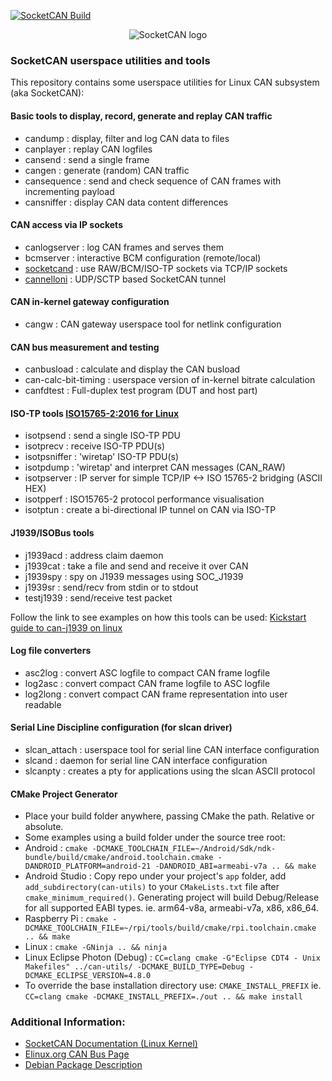 [![SocketCAN Build](https://github.com/chbinousamy/can-utils/actions/workflows/autotools.yml/badge.svg)](https://github.com/chbinousamy/can-utils/actions/workflows/autotools.yml)

<p align="center">
<img src="https://github.com/linux-can/can-logos/raw/master/png/SocketCAN-logo-60dpi.png" alt="SocketCAN logo"/>
</p>

### SocketCAN userspace utilities and tools

This repository contains some userspace utilities for Linux CAN
subsystem (aka SocketCAN):

#### Basic tools to display, record, generate and replay CAN traffic

* candump : display, filter and log CAN data to files
* canplayer : replay CAN logfiles
* cansend : send a single frame
* cangen : generate (random) CAN traffic
* cansequence : send and check sequence of CAN frames with incrementing payload
* cansniffer : display CAN data content differences

#### CAN access via IP sockets
* canlogserver : log CAN frames and serves them
* bcmserver : interactive BCM configuration (remote/local)
* [socketcand](https://github.com/linux-can/socketcand) : use RAW/BCM/ISO-TP sockets via TCP/IP sockets
* [cannelloni](https://github.com/mguentner/cannelloni) : UDP/SCTP based SocketCAN tunnel

#### CAN in-kernel gateway configuration
* cangw : CAN gateway userspace tool for netlink configuration

#### CAN bus measurement and testing
* canbusload : calculate and display the CAN busload
* can-calc-bit-timing : userspace version of in-kernel bitrate calculation
* canfdtest : Full-duplex test program (DUT and host part)

#### ISO-TP tools [ISO15765-2:2016 for Linux](https://github.com/hartkopp/can-isotp)
* isotpsend : send a single ISO-TP PDU
* isotprecv : receive ISO-TP PDU(s)
* isotpsniffer : 'wiretap' ISO-TP PDU(s)
* isotpdump : 'wiretap' and interpret CAN messages (CAN_RAW)
* isotpserver : IP server for simple TCP/IP <-> ISO 15765-2 bridging (ASCII HEX)
* isotpperf : ISO15765-2 protocol performance visualisation
* isotptun : create a bi-directional IP tunnel on CAN via ISO-TP

#### J1939/ISOBus tools
* j1939acd : address claim daemon
* j1939cat : take a file and send and receive it over CAN
* j1939spy : spy on J1939 messages using SOC_J1939
* j1939sr : send/recv from stdin or to stdout
* testj1939 : send/receive test packet

Follow the link to see examples on how this tools can be used:
[Kickstart guide to can-j1939 on linux](https://github.com/linux-can/can-utils/blob/master/can-j1939-kickstart.md)

#### Log file converters
* asc2log : convert ASC logfile to compact CAN frame logfile
* log2asc : convert compact CAN frame logfile to ASC logfile
* log2long : convert compact CAN frame representation into user readable

#### Serial Line Discipline configuration (for slcan driver)
* slcan_attach : userspace tool for serial line CAN interface configuration
* slcand : daemon for serial line CAN interface configuration
* slcanpty : creates a pty for applications using the slcan ASCII protocol

#### CMake Project Generator
* Place your build folder anywhere, passing CMake the path.  Relative or absolute.
* Some examples using a build folder under the source tree root:
* Android : ``cmake -DCMAKE_TOOLCHAIN_FILE=~/Android/Sdk/ndk-bundle/build/cmake/android.toolchain.cmake -DANDROID_PLATFORM=android-21 -DANDROID_ABI=armeabi-v7a .. && make``
* Android Studio : Copy repo under your project's ``app`` folder, add ``add_subdirectory(can-utils)`` to your ``CMakeLists.txt`` file after ``cmake_minimum_required()``.  Generating project will build Debug/Release for all supported EABI types.  ie. arm64-v8a, armeabi-v7a, x86, x86_64.
* Raspberry Pi : ``cmake -DCMAKE_TOOLCHAIN_FILE=~/rpi/tools/build/cmake/rpi.toolchain.cmake .. && make``
* Linux : ``cmake -GNinja .. && ninja``
* Linux Eclipse Photon (Debug) : ``CC=clang cmake -G"Eclipse CDT4 - Unix Makefiles" ../can-utils/ -DCMAKE_BUILD_TYPE=Debug -DCMAKE_ECLIPSE_VERSION=4.8.0``
* To override the base installation directory use: ``CMAKE_INSTALL_PREFIX``
  ie. ``CC=clang cmake -DCMAKE_INSTALL_PREFIX=./out .. && make install``

### Additional Information:

*   [SocketCAN Documentation (Linux Kernel)](https://www.kernel.org/doc/Documentation/networking/can.txt)
*   [Elinux.org CAN Bus Page](http://elinux.org/CAN_Bus)
*   [Debian Package Description](https://packages.debian.org/sid/can-utils)

